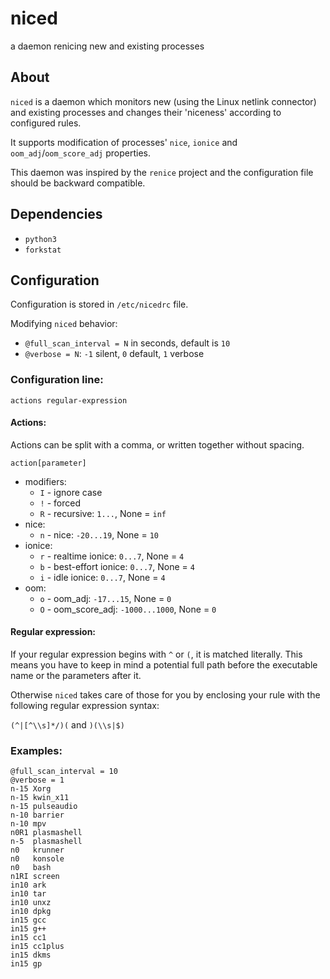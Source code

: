 niced
=====

a daemon renicing new and existing processes

About
-----

`niced` is a daemon which monitors new (using the Linux netlink connector) and
existing processes and changes their 'niceness' according to configured rules.

It supports modification of processes' `nice`, `ionice` and
`oom_adj`/`oom_score_adj` properties.

This daemon was inspired by the `renice` project and the configuration file
should be backward compatible.

Dependencies
------------

- `python3`
- `forkstat`

Configuration
-------------

Configuration is stored in `/etc/nicedrc` file.

Modifying `niced` behavior:

- `@full_scan_interval = N` in seconds, default is `10`
- `@verbose = N`: `-1` silent, `0` default, `1` verbose

### Configuration line:

`actions regular-expression`

#### Actions:

Actions can be split with a comma, or written together without spacing.

`action[parameter]`

- modifiers:
    - `I` - ignore case
    - `!` - forced
    - `R` - recursive: `1...`, None = `inf`
- nice:
    - `n` - nice: `-20...19`, None = `10`
- ionice:
    - `r` - realtime ionice: `0...7`, None = `4`
    - `b` - best-effort ionice: `0...7`, None = `4`
    - `i` - idle ionice: `0...7`, None = `4`
- oom:
    - `o` - oom_adj: `-17...15`, None = `0`
    - `O` - oom_score_adj: `-1000...1000`, None = `0`

#### Regular expression:

If your regular expression begins with `^` or `(`, it is matched literally. This
means you have to keep in mind a potential full path before the executable name
or the parameters after it.

Otherwise `niced` takes care of those for you by enclosing your rule with the
following regular expression syntax:

`(^|[^\\s]*/)(` and `)(\\s|$)`

### Examples:

```
@full_scan_interval = 10
@verbose = 1
n-15 Xorg
n-15 kwin_x11
n-15 pulseaudio
n-10 barrier
n-10 mpv
n0R1 plasmashell
n-5  plasmashell
n0   krunner
n0   konsole
n0   bash
n1RI screen
in10 ark
in10 tar
in10 unxz
in10 dpkg
in15 gcc
in15 g++
in15 cc1
in15 cc1plus
in15 dkms
in15 gp
```
